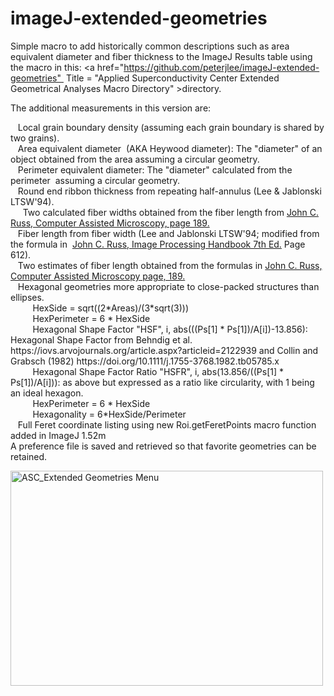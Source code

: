 # imageJ-extended-geometries
Simple macro to add historically common descriptions such as area equivalent diameter and fiber thickness to the ImageJ Results table using the macro in this: <a href="https://github.com/peterjlee/imageJ-extended-geometries"  Title = "Applied Superconductivity Center Extended Geometrical Analyses Macro Directory" >directory</a>.</p><p>The additional measurements in this version are:</p>
<p>&nbsp;&nbsp;&nbsp;Local grain boundary density (assuming each grain boundary is shared by two grains).<br />
&nbsp;&nbsp;&nbsp;Area equivalent diameter  (AKA Heywood diameter): The &quot;diameter&quot; of an object obtained from the area assuming a circular geometry.<br />
&nbsp;&nbsp;&nbsp;Perimeter equivalent diameter: The &quot;diameter&quot; calculated from the perimeter  assuming a circular geometry.<br />
&nbsp;&nbsp;&nbsp;Round end ribbon thickness from repeating half-annulus (Lee &amp; Jablonski LTSW'94).<br />  &nbsp;&nbsp;&nbsp;Two calculated fiber widths obtained from the fiber length from <a href="http://www.springer.com/us/book/9781461278689">John C. Russ, Computer Assisted Microscopy, page 189.</a><br />
&nbsp;&nbsp;&nbsp;Fiber length from fiber width (Lee and Jablonski LTSW'94; modified from the formula in  <a href="https://www.crcpress.com/The-Image-Processing-Handbook-Seventh-Edition/Russ-Neal/p/book/9781498740265">John C. Russ, Image Processing Handbook 7th Ed.</a> Page 612).<br />
&nbsp;&nbsp;&nbsp;Two estimates of fiber length obtained from the formulas in <a href="http://www.springer.com/us/book/9781461278689">John C. Russ, Computer Assisted Microscopy page, 189.</a><br />
&nbsp;&nbsp;&nbsp;Hexagonal geometries more appropriate to close-packed structures than ellipses.<br />
  &nbsp;&nbsp;&nbsp;&nbsp;&nbsp;&nbsp;&nbsp;&nbsp;&nbsp;HexSide = sqrt((2*Areas)/(3*sqrt(3))) <br />
  &nbsp;&nbsp;&nbsp;&nbsp;&nbsp;&nbsp;&nbsp;&nbsp;&nbsp;HexPerimeter = 6 * HexSide <br />
  &nbsp;&nbsp;&nbsp;&nbsp;&nbsp;&nbsp;&nbsp;&nbsp;&nbsp;Hexagonal Shape Factor "HSF", i, abs(((Ps[1] * Ps[1])/A[i])-13.856): Hexagonal Shape Factor from Behndig et al. https://iovs.arvojournals.org/article.aspx?articleid=2122939 and Collin and Grabsch (1982) https://doi.org/10.1111/j.1755-3768.1982.tb05785.x <br />
   &nbsp;&nbsp;&nbsp;&nbsp;&nbsp;&nbsp;&nbsp;&nbsp;&nbsp;Hexagonal Shape Factor Ratio "HSFR", i, abs(13.856/((Ps[1] * Ps[1])/A[i])): as above but expressed as a ratio like circularity, with 1 being an ideal hexagon. <br />
  &nbsp;&nbsp;&nbsp;&nbsp;&nbsp;&nbsp;&nbsp;&nbsp;&nbsp;HexPerimeter = 6 * HexSide <br />
  &nbsp;&nbsp;&nbsp;&nbsp;&nbsp;&nbsp;&nbsp;&nbsp;&nbsp;Hexagonality = 6*HexSide/Perimeter<br />
&nbsp;&nbsp;&nbsp;Full Feret coordinate listing using new Roi.getFeretPoints macro function added in ImageJ 1.52m<br />
A preference file is saved and retrieved so that favorite geometries can be retained.</p>
<p><img src="https://fs.magnet.fsu.edu/~lee/asc/ImageJUtilities/IA_Images/ASC_Extended_Geometries_Menu_500x344.png" alt="ASC_Extended Geometries Menu" width="500" height="344" /> </p>
